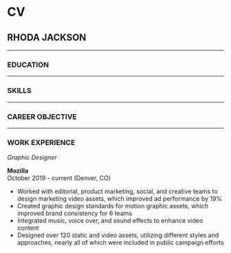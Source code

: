 # CV

## RHODA JACKSON


---

### EDUCATION


---

### SKILLS


---

### CAREER OBJECTIVE


---

### WORK EXPERIENCE
_Graphic Designer_  
  
**Mozilla**  
October 2019 - current (Denver, CO)

* Worked with editorial, product marketing, social, and creative teams to design marketing video assets, which improved ad performance by 19%
* Created graphic design standards for motion graphic assets, which improved brand consistency for 6 teams
* Integrated music, voice over, and sound effects to enhance video content
* Designed over 120 static and video assets, utilizing different styles and approaches, nearly all of which were included in public campaign efforts
